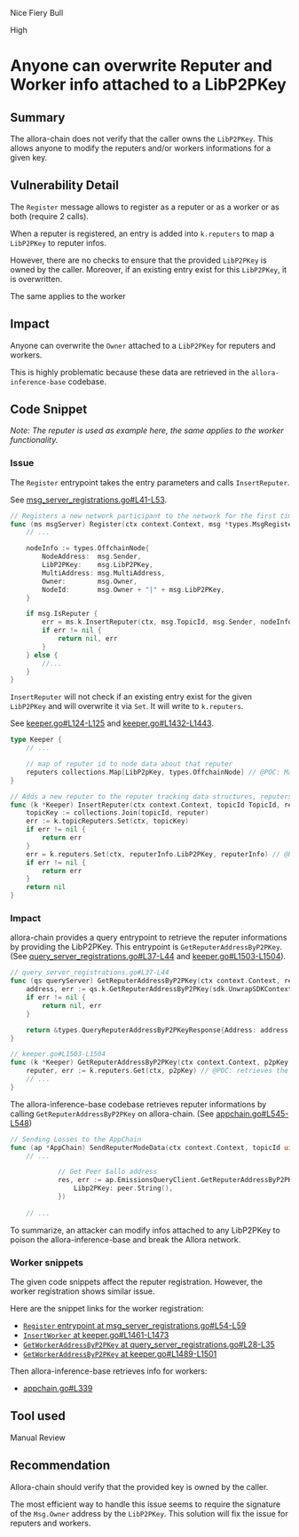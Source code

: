 Nice Fiery Bull

High

# Anyone can overwrite Reputer and Worker info attached to a LibP2PKey

## Summary

The allora-chain does not verify that the caller owns the `LibP2PKey`. This allows anyone to modify the reputers and/or workers informations for a given key.

## Vulnerability Detail

The `Register` message allows to register as a reputer or as a worker or as both (require 2 calls).

When a reputer is registered, an entry is added into `k.reputers` to map a `LibP2PKey` to reputer infos.

However, there are no checks to ensure that the provided `LibP2PKey` is owned by the caller.
Moreover, if an existing entry exist for this `LibP2PKey`, it is overwritten.

The same applies to the worker 

## Impact

Anyone can overwrite the `Owner` attached to a `LibP2PKey` for reputers and workers.

This is highly problematic because these data are retrieved in the `allora-inference-base` codebase.

## Code Snippet

*Note: The reputer is used as example here, the same applies to the worker functionality.*

### Issue

The `Register` entrypoint takes the entry parameters and calls `InsertReputer`.

See [msg_server_registrations.go#L41-L53](https://github.com/sherlock-audit/2024-06-allora/blob/main/allora-chain/x/emissions/keeper/msgserver/msg_server_registrations.go#L41-L53).

```go
// Registers a new network participant to the network for the first time for worker or reputer
func (ms msgServer) Register(ctx context.Context, msg *types.MsgRegister) (*types.MsgRegisterResponse, error) {
	// ...

	nodeInfo := types.OffchainNode{
		NodeAddress:  msg.Sender,
		LibP2PKey:    msg.LibP2PKey,
		MultiAddress: msg.MultiAddress,
		Owner:        msg.Owner,
		NodeId:       msg.Owner + "|" + msg.LibP2PKey,
	}

	if msg.IsReputer {
		err = ms.k.InsertReputer(ctx, msg.TopicId, msg.Sender, nodeInfo) // @POC: Register node info
		if err != nil {
			return nil, err
		}
	} else {
		//...
	}
}
```

`InsertReputer` will not check if an existing entry exist for the given `LibP2PKey` and will overwrite it via `Set`.
It will write to `k.reputers`.

See [keeper.go#L124-L125](https://github.com/sherlock-audit/2024-06-allora/blob/main/allora-chain/x/emissions/keeper/keeper.go#L124-L125) and [keeper.go#L1432-L1443](https://github.com/sherlock-audit/2024-06-allora/blob/main/allora-chain/x/emissions/keeper/keeper.go#L1432-L1443).

```go
type Keeper {
	// ...

	// map of reputer id to node data about that reputer
	reputers collections.Map[LibP2pKey, types.OffchainNode] // @POC: Map a `LibP2pKey` to node info
}

// Adds a new reputer to the reputer tracking data structures, reputers and topicReputers
func (k *Keeper) InsertReputer(ctx context.Context, topicId TopicId, reputer ActorId, reputerInfo types.OffchainNode) error {
	topicKey := collections.Join(topicId, reputer)
	err := k.topicReputers.Set(ctx, topicKey)
	if err != nil {
		return err
	}
	err = k.reputers.Set(ctx, reputerInfo.LibP2PKey, reputerInfo) // @POC: adds OR MODIFY an entry in `k.reputers`
	if err != nil {
		return err
	}
	return nil
}
```

### Impact

allora-chain provides a query entrypoint to retrieve the reputer informations by providing the LibP2PKey.
This entrypoint is `GetReputerAddressByP2PKey`. (See [query_server_registrations.go#L37-L44](https://github.com/sherlock-audit/2024-06-allora/blob/main/allora-chain/x/emissions/keeper/queryserver/query_server_registrations.go#L37-L44) and [keeper.go#L1503-L1504](https://github.com/sherlock-audit/2024-06-allora/blob/main/allora-chain/x/emissions/keeper/keeper.go#L1503-L1504)).

```go
// query_server_registrations.go#L37-L44
func (qs queryServer) GetReputerAddressByP2PKey(ctx context.Context, req *types.QueryReputerAddressByP2PKeyRequest) (*types.QueryReputerAddressByP2PKeyResponse, error) {
	address, err := qs.k.GetReputerAddressByP2PKey(sdk.UnwrapSDKContext(ctx), req.Libp2PKey)
	if err != nil {
		return nil, err
	}

	return &types.QueryReputerAddressByP2PKeyResponse{Address: address.String()}, nil
}

// keeper.go#L1503-L1504
func (k *Keeper) GetReputerAddressByP2PKey(ctx context.Context, p2pKey string) (sdk.AccAddress, error) {
	reputer, err := k.reputers.Get(ctx, p2pKey) // @POC: retrieves the entry that anyone can overwrite
	// ...
}
```

The allora-inference-base codebase retrieves reputer informations by calling
`GetReputerAddressByP2PKey` on allora-chain. (See [appchain.go#L545-L548](https://github.com/sherlock-audit/2024-06-allora/blob/main/allora-inference-base/cmd/node/appchain.go#L545-L548))

```go
// Sending Losses to the AppChain
func (ap *AppChain) SendReputerModeData(ctx context.Context, topicId uint64, results aggregate.Results) {
	// ...

			// Get Peer $allo address
			res, err := ap.EmissionsQueryClient.GetReputerAddressByP2PKey(ctx, &emissionstypes.QueryReputerAddressByP2PKeyRequest{ // @POC: retrieves data from allora-chain
				Libp2PKey: peer.String(),
			})
	
	// ...
```


To summarize, an attacker can modify infos attached to any LibP2PKey to poison the allora-inference-base and break the Allora network.


### Worker snippets

The given code snippets affect the reputer registration. However, the worker registration shows similar issue.

Here are the snippet links for the worker registration:
- [`Register` entrypoint at msg_server_registrations.go#L54-L59](https://github.com/sherlock-audit/2024-06-allora/blob/main/allora-chain/x/emissions/keeper/msgserver/msg_server_registrations.go#L54-L59)
- [`InsertWorker` at keeper.go#L1461-L1473](https://github.com/sherlock-audit/2024-06-allora/blob/main/allora-chain/x/emissions/keeper/keeper.go#L1461-L1473)
- [`GetWorkerAddressByP2PKey` at query_server_registrations.go#L28-L35](https://github.com/sherlock-audit/2024-06-allora/blob/main/allora-chain/x/emissions/keeper/queryserver/query_server_registrations.go#L28-L35)
- [`GetWorkerAddressByP2PKey` at keeper.go#L1489-L1501](https://github.com/sherlock-audit/2024-06-allora/blob/main/allora-chain/x/emissions/keeper/keeper.go#L1489-L1501)

Then allora-inference-base retrieves info for workers:

- [appchain.go#L339](https://github.com/sherlock-audit/2024-06-allora/blob/main/allora-inference-base/cmd/node/appchain.go#L339)


## Tool used

Manual Review

## Recommendation

Allora-chain should verify that the provided key is owned by the caller.

The most efficient way to handle this issue seems to require the signature of the `Msg.Owner` address by the `LibP2PKey`.
This solution will fix the issue for reputers and workers.